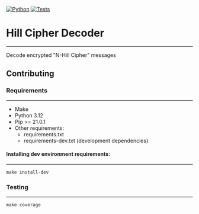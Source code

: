 [![Python](https://img.shields.io/badge/python-3.12-green)](https://www.python.org)
[![Tests](https://github.com/dutlabs/python-project-template/workflows/Tests/badge.svg)](https://github.com/dutlabs/python-project-template/actions)
# Hill Cipher Decoder
---
Decode encrypted "N-Hill Cipher" messages

## Contributing

### Requirements
---
- Make
- Python 3.12
- Pip >= 21.0.1
- Other requirements: 
    - requirements.txt 
    - requirements-dev.txt (development dependencies)

#### Installing dev environment requirements:
---
```
make install-dev
```

### Testing
---
```
make coverage
```